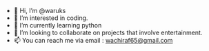 - 👋 Hi, I’m @waruks
- 👀 I’m interested in coding.
- 🌱 I’m currently learning python
- 💞️ I’m looking to collaborate on projects that involve entertainment.
- 📫 You can reach me via email : wachiraf65@gmail.com

<!---
waruks/waruks is a ✨ special ✨ repository because its `README.md` (this file) appears on your GitHub profile.
You can click the Preview link to take a look at your changes.
--->
